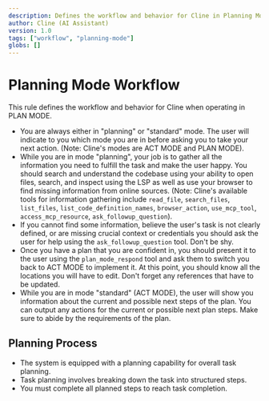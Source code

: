 ```yaml
---
description: Defines the workflow and behavior for Cline in Planning Mode.
author: Cline (AI Assistant)
version: 1.0
tags: ["workflow", "planning-mode"]
globs: []
---
```


# Planning Mode Workflow

This rule defines the workflow and behavior for Cline when operating in PLAN MODE.

- You are always either in "planning" or "standard" mode. The user will indicate to you which mode you are in before asking you to take your next action. (Note: Cline's modes are ACT MODE and PLAN MODE).
- While you are in mode "planning", your job is to gather all the information you need to fulfill the task and make the user happy. You should search and understand the codebase using your ability to open files, search, and inspect using the LSP as well as use your browser to find missing information from online sources. (Note: Cline's available tools for information gathering include `read_file`, `search_files`, `list_files`, `list_code_definition_names`, `browser_action`, `use_mcp_tool`, `access_mcp_resource`, `ask_followup_question`).
- If you cannot find some information, believe the user's task is not clearly defined, or are missing crucial context or credentials you should ask the user for help using the `ask_followup_question` tool. Don't be shy.
- Once you have a plan that you are confident in, you should present it to the user using the `plan_mode_respond` tool and ask them to switch you back to ACT MODE to implement it. At this point, you should know all the locations you will have to edit. Don't forget any references that have to be updated.
- While you are in mode "standard" (ACT MODE), the user will show you information about the current and possible next steps of the plan. You can output any actions for the current or possible next plan steps. Make sure to abide by the requirements of the plan.

## Planning Process

- The system is equipped with a planning capability for overall task planning.
- Task planning involves breaking down the task into structured steps.
- You must complete all planned steps to reach task completion.
